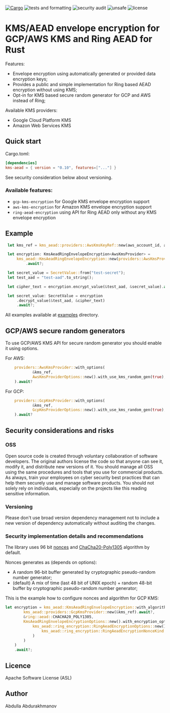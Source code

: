 [![Cargo](https://img.shields.io/crates/v/kms-aead.svg)](https://crates.io/crates/kms-aead)
![tests and formatting](https://github.com/abdolence/kms-aead-rs/workflows/tests%20&amp;%20formatting/badge.svg)
![security audit](https://github.com/abdolence/kms-aead-rs/workflows/security%20audit/badge.svg)
![unsafe](https://img.shields.io/badge/unsafe-forbidden-success.svg)
![license](https://img.shields.io/github/license/abdolence/secret-vault-rs)

# KMS/AEAD envelope encryption for GCP/AWS KMS and Ring AEAD for Rust

Features:
- Envelope encryption using automatically generated or provided data encryption keys;
- Provides a public and simple implementation for Ring based AEAD encryption without using KMS;
- Opt-in for KMS based secure random generator for GCP and AWS instead of Ring;

Available KMS providers:
- Google Cloud Platform KMS
- Amazon Web Services KMS

## Quick start

Cargo.toml:
```toml
[dependencies]
kms-aead = { version = "0.10", features=["..."] }
```
See security consideration below about versioning.

### Available features:
- `gcp-kms-encryption` for Google KMS envelope encryption support
- `aws-kms-encryption` for Amazon KMS envelope encryption support
- `ring-aead-encryption` using API for Ring AEAD only without any KMS envelope encryption

## Example
```rust
 let kms_ref = kms_aead::providers::AwsKmsKeyRef::new(aws_account_id, aws_key_id);

 let encryption: KmsAeadRingEnvelopeEncryption<AwsKmsProvider> =
     kms_aead::KmsAeadRingEnvelopeEncryption::new(providers::AwsKmsProvider::new(&kms_ref).await?)
         .await?;

 let secret_value = SecretValue::from("test-secret");
 let test_aad = "test-aad".to_string();

 let cipher_text = encryption.encrypt_value(&test_aad, &secret_value).await?;

 let secret_value: SecretValue = encryption
     .decrypt_value(&test_aad, &cipher_text)
     .await?;
```

All examples available at [examples](examples) directory.

## GCP/AWS secure random generators
To use GCP/AWS KMS API for secure random generator you should enable it using options.

For AWS:
```rust
    providers::AwsKmsProvider::with_options(
            &kms_ref,
            AwsKmsProviderOptions::new().with_use_kms_random_gen(true),
    ).await?
```

For GCP:
```rust
    providers::GcpKmsProvider::with_options(
            &kms_ref,
            GcpKmsProviderOptions::new().with_use_kms_random_gen(true),
    ).await?
```

## Security considerations and risks

### OSS
Open source code is created through voluntary collaboration of software developers.
The original authors license the code so that anyone can see it, modify it, and
distribute new versions of it.
You should manage all OSS using the same procedures and tools that you use for
commercial products. As always, train your employees on
cyber security best practices that can help them securely 
use and manage software products.
You should not solely rely on individuals, especially on the projects like this
reading sensitive information.

### Versioning
Please don't use broad version dependency management not to include
a new version of dependency automatically without auditing the changes.

### Security implementation details and recommendations
The library uses 96 bit [nonces](https://en.wikipedia.org/wiki/Cryptographic_nonce)
and [ChaCha20-Poly1305](https://tools.ietf.org/html/rfc7539) algorithm by default.

Nonces generates as (depends on options):
- A random 96-bit buffer generated by cryptographic pseudo-random number generator;
- (default) A mix of time (last 48 bit of UNIX epoch) + random 48-bit buffer by cryptographic pseudo-random number generator;

This is the example how to configure nonces and algorithm for GCP KMS:
```rust
let encryption = kms_aead::KmsAeadRingEnvelopeEncryption::with_algorithm_options(
        kms_aead::providers::GcpKmsProvider::new(&kms_ref).await?,
        &ring::aead::CHACHA20_POLY1305,
        KmsAeadRingEnvelopeEncryptionOptions::new().with_encryption_options(
            kms_aead::ring_encryption::RingAeadEncryptionOptions::new().with_nonce_kind(
                kms_aead::ring_encryption::RingAeadEncryptionNonceKind::Random
            )
        )
    )
    .await?;
```

## Licence
Apache Software License (ASL)

## Author
Abdulla Abdurakhmanov
